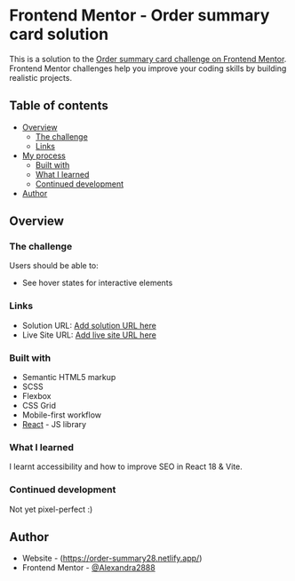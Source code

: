 # Frontend Mentor - Order summary card solution

This is a solution to the [Order summary card challenge on Frontend Mentor](https://www.frontendmentor.io/challenges/order-summary-component-QlPmajDUj). Frontend Mentor challenges help you improve your coding skills by building realistic projects. 

## Table of contents

- [Overview](#overview)
  - [The challenge](#the-challenge)
  - [Links](#links)
- [My process](#my-process)
  - [Built with](#built-with)
  - [What I learned](#what-i-learned)
  - [Continued development](#continued-development)
- [Author](#author)



## Overview

### The challenge

Users should be able to:

- See hover states for interactive elements


### Links

- Solution URL: [Add solution URL here](https://your-solution-url.com)
- Live Site URL: [Add live site URL here](https://your-live-site-url.com)



### Built with

- Semantic HTML5 markup
- SCSS
- Flexbox
- CSS Grid
- Mobile-first workflow
- [React](https://reactjs.org/) - JS library




### What I learned

I learnt accessibility and how to improve SEO in React 18 & Vite.



### Continued development

Not yet pixel-perfect :)


## Author

- Website - (https://order-summary28.netlify.app/)
- Frontend Mentor - [@Alexandra2888](https://www.frontendmentor.io/profile/Alexandra2888)





